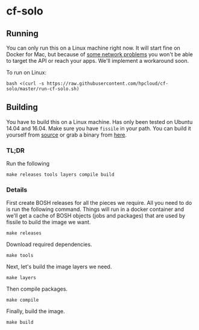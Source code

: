 # cf-solo

## Running

You can only run this on a Linux machine right now. It will start fine on Docker
for Mac, but because of [some network problems](https://docs.docker.com/docker-for-mac/networking/#/per-container-ip-addressing-is-not-possible)
you won't be able to target the API or reach your apps. We'll implement a
workaround soon.

To run on Linux:

```
bash <(curl -s https://raw.githubusercontent.com/hpcloud/cf-solo/master/run-cf-solo.sh)
```

## Building

You have to build this on a Linux machine. Has only been tested on Ubuntu 14.04
and 16.04.
Make sure you have `fissile` in your path. You can build it yourself from [source](https://github.com/hpcloud/fissile)
or grab a binary from [here](https://concourse-hpe.s3.amazonaws.com/fissile-2.0.2%2B71.g608c02c.develop-linux.amd64.tgz).

### TL;DR

Run the following
```
make releases tools layers compile build
```

### Details

First create BOSH releases for all the pieces we require. All you need to do is
run the following command. Things will run in a docker container and we'll get a
cache of BOSH objects (jobs and packages) that are used by fissile to build the
image we want.

```
make releases
```

Download required dependencies.

```
make tools
```

Next, let's build the image layers we need.

```
make layers
```

Then compile packages.

```
make compile
```

Finally, build the image.

```
make build
```
